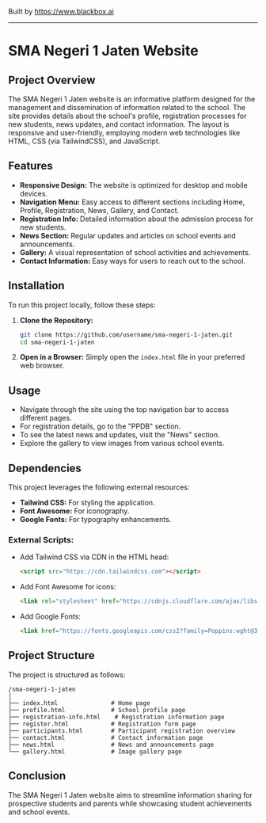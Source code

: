 
Built by https://www.blackbox.ai

---

# SMA Negeri 1 Jaten Website

## Project Overview
The SMA Negeri 1 Jaten website is an informative platform designed for the management and dissemination of information related to the school. The site provides details about the school's profile, registration processes for new students, news updates, and contact information. The layout is responsive and user-friendly, employing modern web technologies like HTML, CSS (via TailwindCSS), and JavaScript.

## Features
- **Responsive Design:** The website is optimized for desktop and mobile devices.
- **Navigation Menu:** Easy access to different sections including Home, Profile, Registration, News, Gallery, and Contact.
- **Registration Info:** Detailed information about the admission process for new students.
- **News Section:** Regular updates and articles on school events and announcements.
- **Gallery:** A visual representation of school activities and achievements.
- **Contact Information:** Easy ways for users to reach out to the school.

## Installation
To run this project locally, follow these steps:

1. **Clone the Repository:**
   ```bash
   git clone https://github.com/username/sma-negeri-1-jaten.git
   cd sma-negeri-1-jaten
   ```

2. **Open in a Browser:**
   Simply open the `index.html` file in your preferred web browser.

## Usage
- Navigate through the site using the top navigation bar to access different pages.
- For registration details, go to the "PPDB" section.
- To see the latest news and updates, visit the "News" section.
- Explore the gallery to view images from various school events.

## Dependencies
This project leverages the following external resources:
- **Tailwind CSS:** For styling the application.
- **Font Awesome:** For iconography.
- **Google Fonts:** For typography enhancements.

### External Scripts:
- Add Tailwind CSS via CDN in the HTML head:
  ```html
  <script src="https://cdn.tailwindcss.com"></script>
  ```
- Add Font Awesome for icons:
  ```html
  <link rel="stylesheet" href="https://cdnjs.cloudflare.com/ajax/libs/font-awesome/6.0.0-beta3/css/all.min.css">
  ```
- Add Google Fonts:
  ```html
  <link href="https://fonts.googleapis.com/css2?family=Poppins:wght@300;400;500;600;700&display=swap" rel="stylesheet">
  ```

## Project Structure
The project is structured as follows:

```
/sma-negeri-1-jaten
│
├── index.html               # Home page
├── profile.html             # School profile page
├── registration-info.html    # Registration information page
├── register.html            # Registration form page
├── participants.html        # Participant registration overview
├── contact.html             # Contact information page
├── news.html                # News and announcements page
└── gallery.html             # Image gallery page
```

## Conclusion
The SMA Negeri 1 Jaten website aims to streamline information sharing for prospective students and parents while showcasing student achievements and school events.